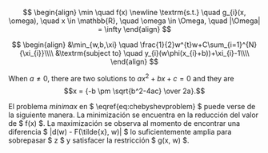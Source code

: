 $$
\begin{align}
  \min \quad f(x) \newline
  \textrm{s.t.} \quad g_{i}(x, \omega), \quad x \in \mathbb{R}, \quad \omega \in \Omega, \quad |\Omega| = \infty
\end{align}
$$


$$
\begin{align}
&\min_{w,b,\xi} \quad \frac{1}{2}w^{t}w+C\sum_{i=1}^{N}{\xi_{i}}\\\\
&\textrm{subject to} \quad y_{i}(w\phi(x_{i}+b))+\xi_{i}-1\\\\
\end{align}
$$


When $a \ne 0$, there are two solutions to $ax^2 + bx + c = 0$ and they are
$$x = {-b \pm \sqrt{b^2-4ac} \over 2a}.$$


El problema _minimax_ en $ \eqref{eq:chebyshevproblem} $ puede verse de la siguiente manera. La minimización se encuentra en la reducción del valor de $ f(x) $. La maximización se observa al momento de encontrar una diferencia $ |d(w) - F(\tilde{x}, w)| $ lo suficientemente amplia para sobrepasar $ z $ y satisfacer la restricción $ g(x, w) $.